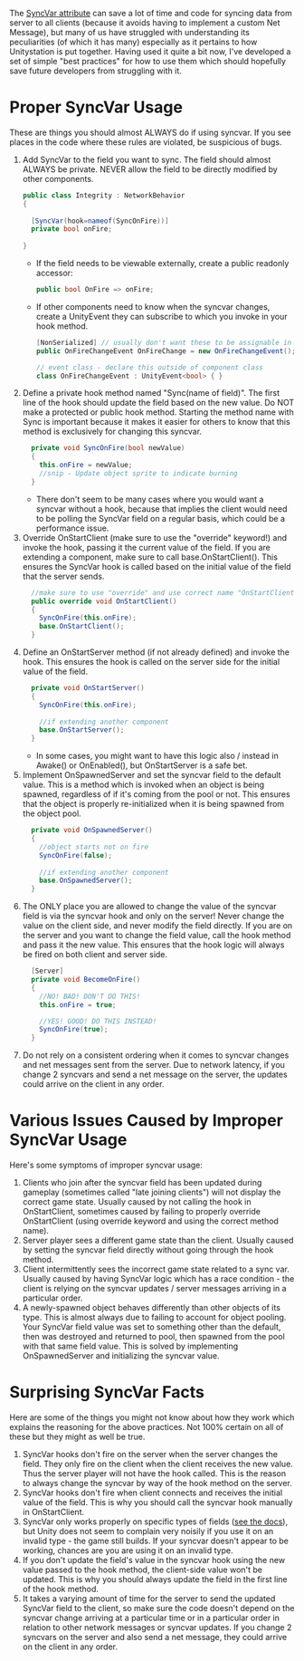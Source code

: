 The [SyncVar attribute](https://docs.unity3d.com/Manual/UNetStateSync.html) can save a lot of time and code for syncing data from server to all clients (because it avoids having to implement a custom Net Message), but many of us have struggled with understanding its peculiarities (of which it has many) especially as it pertains to how Unitystation is put together. Having used it quite a bit now, I've developed a set of simple "best practices" for how to use them which should hopefully save future developers from struggling with it.

# Proper SyncVar Usage
These are things you should almost ALWAYS do if using syncvar. If you see places in the code where these rules are violated, be suspicious of bugs.

1. Add SyncVar to the field you want to sync. The field should almost ALWAYS be private. NEVER allow the field to be directly modified by other components.
    ```csharp
    public class Integrity : NetworkBehavior
    {
      
      [SyncVar(hook=nameof(SyncOnFire))]
      private bool onFire;
      
    }
    ```
    * If the field needs to be viewable externally, create a public readonly accessor:
        ```csharp
        public bool OnFire => onFire;
        ```
    * If other components need to know when the syncvar changes, create a UnityEvent they can subscribe to which you invoke in your hook method.
        ```csharp
        [NonSerialized] // usually don't want these to be assignable in editor
        public OnFireChangeEvent OnFireChange = new OnFireChangeEvent();
        
        // event class - declare this outside of component class
        class OnFireChangeEvent : UnityEvent<bool> { }
        ```
2. Define a private hook method named "Sync(name of field)". The first line of the hook should update the field based on the new value. Do NOT make a protected or public hook method. Starting the method name with Sync is important because it makes it easier for others to know that this method is exclusively for changing this syncvar.
    ```csharp
      private void SyncOnFire(bool newValue)
      {
        this.onFire = newValue;
        //snip - Update object sprite to indicate burning
      }
    ```
    * There don't seem to be many cases where you would want a syncvar without a hook, because that implies the 
   client would need to be polling the SyncVar field on a regular basis, which could be a performance issue.
3. Override OnStartClient (make sure to use the "override" keyword!) and invoke the hook, passing it the current value of the field. If you are extending a component, make sure to call base.OnStartClient(). This ensures the SyncVar hook is called based on the initial value of the field that the server sends.
    ```csharp
      //make sure to use "override" and use correct name "OnStartClient"
      public override void OnStartClient()
      {
        SyncOnFire(this.onFire);
        base.OnStartClient();
      }
    ```
4. Define an OnStartServer method (if not already defined) and invoke the hook. This ensures the hook is called on the server side for the initial value of the field.
    ```csharp
      private void OnStartServer()
      {
        SyncOnFire(this.onFire);
        
        //if extending another component
        base.OnStartServer();
      }
    ```
    * In some cases, you might want to have this logic also / instead in Awake() or OnEnabled(), but OnStartServer is a safe bet.
5. Implement OnSpawnedServer and set the syncvar field to the default value. This is a method which is invoked when an object is being spawned, regardless of if it's coming from the pool or not. This ensures that the object is properly re-initialized when it is being spawned from the object pool.
    ```csharp
      private void OnSpawnedServer()
      {
        //object starts not on fire
        SyncOnFire(false);
        
        //if extending another component
        base.OnSpawnedServer();
      }
    ```
5. The ONLY place you are allowed to change the value of the syncvar field is via the syncvar hook and only on the server! Never change the value on the client side, and never modify the field directly. If you are on the server and you want to change the field value, call the hook method and pass it the new value. This ensures that the hook logic will always be fired on both client and server side.
    ```csharp
      [Server]
      private void BecomeOnFire()
      {
        //NO! BAD! DON'T DO THIS!
        this.onFire = true;

        //YES! GOOD! DO THIS INSTEAD!
        SyncOnFire(true);
      }
    ```
6. Do not rely on a consistent ordering when it comes to syncvar changes and net messages sent from the server. Due to network latency, if you change 2 syncvars and send a net message on the server, the updates could arrive on the client in any order.

# Various Issues Caused by Improper SyncVar Usage
Here's some symptoms of improper syncvar usage:
1. Clients who join after the syncvar field has been updated during gameplay (sometimes called "late joining clients") will not display the correct game state. Usually caused by not calling the hook in OnStartClient, sometimes caused by failing to properly override OnStartClient (using override keyword and using the correct method name).
2. Server player sees a different game state than the client. Usually caused by setting the syncvar field directly without going through the hook method.
3. Client intermittently sees the incorrect game state related to a sync var. Usually caused by having SyncVar logic which has a race condition - the client is relying on the syncvar updates / server messages arriving in a particular order.
4. A newly-spawned object behaves differently than other objects of its type. This is almost always due to failing to account for object pooling. Your SyncVar field value was set to something other than the default, then was destroyed and returned to pool, then spawned from the pool with that same field value. This is solved by implementing OnSpawnedServer and initializing the syncvar value.

# Surprising SyncVar Facts
Here are some of the things you might not know about how they work which explains the reasoning for the above practices. Not 100% certain on all of these but they might as well be true.
1. SyncVar hooks don't fire on the server when the server changes the field. They only fire on the client when the client receives the new value. Thus the server player will not have the hook called. This is the reason to always change the syncvar by way of the hook method on the server.
2. SyncVar hooks don't fire when client connects and receives the initial value of the field. This is why you should call the syncvar hook manually in OnStartClient.
3. SyncVar only works properly on specific types of fields ([see the docs](https://docs.unity3d.com/Manual/UNetStateSync.html)), but Unity does not seem to complain very noisily if you use it on an invalid type - the game still builds. If your syncvar doesn't appear to be working, chances are you are using it on an invalid type.
4. If you don't update the field's value in the syncvar hook using the new value passed to the hook method, the client-side value won't be updated. This is why you should always update the field in the first line of the hook method.
5. It takes a varying amount of time for the server to send the updated SyncVar field to the client, so make sure the code doesn't depend on the syncvar change arriving at a particular time or in a particular order in relation to other network messages or syncvar updates. If you change 2 syncvars on the server and also send a net message, they could arrive on the client in any order.